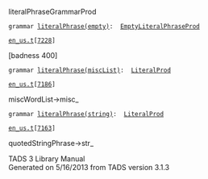 <span class="title">literalPhrase</span><span class="type">GrammarProd</span>

`grammar `<span class="classExtLink">[`literalPhrase(empty)`](../object/literalPhrase(empty).html)</span>` :   `[`EmptyLiteralPhraseProd`](../object/EmptyLiteralPhraseProd.html)

[`en_us.t`](../file/en_us.t.html)`[`[`7228`](../source/en_us.t.html#7228)`]`

<div class="gramrule">

\[badness 400\]

</div>

`grammar `<span class="classExtLink">[`literalPhrase(miscList)`](../object/literalPhrase(miscList).html)</span>` :   `[`LiteralProd`](../object/LiteralProd.html)

[`en_us.t`](../file/en_us.t.html)`[`[`7186`](../source/en_us.t.html#7186)`]`

<div class="gramrule">

miscWordList-\>misc\_

</div>

`grammar `<span class="classExtLink">[`literalPhrase(string)`](../object/literalPhrase(string).html)</span>` :   `[`LiteralProd`](../object/LiteralProd.html)

[`en_us.t`](../file/en_us.t.html)`[`[`7163`](../source/en_us.t.html#7163)`]`

<div class="gramrule">

quotedStringPhrase-\>str\_

</div>

<div class="ftr">

TADS 3 Library Manual  
Generated on 5/16/2013 from TADS version 3.1.3

</div>
